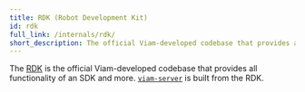```yaml
---
title: RDK (Robot Development Kit)
id: rdk
full_link: /internals/rdk/
short_description: The official Viam-developed codebase that provides all functionality of an SDK and more.
---
```


The [RDK](/internals/rdk/) is the official Viam-developed codebase that provides all functionality of an SDK and more.
[`viam-server`](/internals/rdk/) is built from the RDK.
